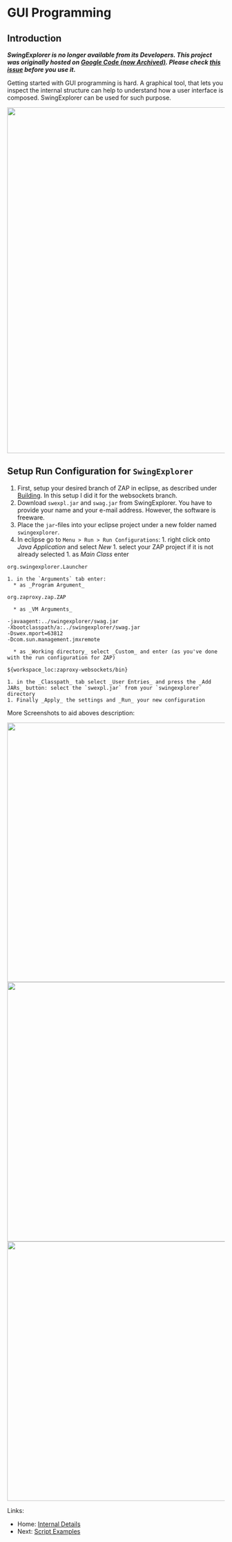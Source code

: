 # GUI Programming
## Introduction
**_SwingExplorer is no longer available from its Developers. This project was originally hosted on [Google Code (now Archived)](https://code.google.com/archive/p/swing-explorer/source/default/source). Please check [this issue](https://github.com/robotframework/SwingLibrary/issues/72) before you use it._**

Getting started with GUI programming is hard. A graphical tool, that lets you inspect the internal structure can help to understand how a user interface is composed. SwingExplorer can be used for such purpose.

<img src='https://raw.githubusercontent.com/wiki/zaproxy/zaproxy/images/swing-explorer_application.png' width='800' />


## Setup Run Configuration for `SwingExplorer`

  1. First, setup your desired branch of ZAP in eclipse, as described under [Building](Building). In this setup I did it for the websockets branch.
  1. Download `swexpl.jar` and `swag.jar` from SwingExplorer. You have to provide your name and your e-mail address. However, the software is freeware.
  1. Place the `jar`-files into your eclipse project under a new folder named `swingexplorer`.
  1. In eclipse go to `Menu > Run > Run Configurations`:
    1. right click onto _Java Application_ and select _New_
    1. select your ZAP project if it is not already selected
    1. as _Main Class_ enter
```
org.swingexplorer.Launcher
```
    1. in the `Arguments` tab enter:
      * as _Program Argument_
```
org.zaproxy.zap.ZAP
```
      * as _VM Arguments_
```
-javaagent:../swingexplorer/swag.jar
-Xbootclasspath/a:../swingexplorer/swag.jar
-Dswex.mport=63812
-Dcom.sun.management.jmxremote
```
      * as _Working directory_ select _Custom_ and enter (as you've done with the run configuration for ZAP)
```
${workspace_loc:zaproxy-websockets/bin}
```
    1. in the _Classpath_ tab select _User Entries_ and press the _Add JARs_ button: select the `swexpl.jar` from your `swingexplorer` directory
    1. Finally _Apply_ the settings and _Run_ your new configuration

More Screenshots to aid aboves description:

<img src='https://raw.githubusercontent.com/wiki/zaproxy/zaproxy/images/swing-explorer_main.png' width='600' />

<img src='https://raw.githubusercontent.com/wiki/zaproxy/zaproxy/images/swing-explorer_arguments.png' width='600' />

<img src='https://raw.githubusercontent.com/wiki/zaproxy/zaproxy/images/swing-explorer_classpath.png' width='600' />


Links:
  * Home: [Internal Details](InternalDetails)
  * Next: [Script Examples](InternalScripting)